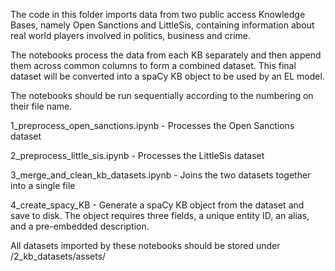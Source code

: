 The code in this folder imports data from two public access Knowledge Bases, namely Open Sanctions and LittleSis, containing information about real world players involved in politics, business and crime.

The notebooks process the data from each KB separately and then append them across common columns to form a combined dataset. This final dataset will be converted into a spaCy KB object to be used by an EL model.

The notebooks should be run sequentially according to the numbering on their file name. 

1_preprocess_open_sanctions.ipynb - Processes the Open Sanctions dataset

2_preprocess_little_sis.ipynb - Processes the LittleSis dataset

3_merge_and_clean_kb_datasets.ipynb - Joins the two datasets together into a single file

4_create_spacy_KB - Generate a spaCy KB object from the dataset and save to disk. 
The object requires three fields, a unique entity ID, an alias, and a pre-embedded description.

All datasets imported by these notebooks should be stored under /2_kb_datasets/assets/
